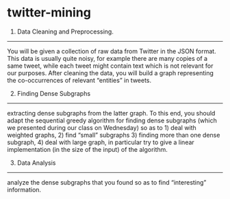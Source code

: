 # twitter-mining

1. Data Cleaning and Preprocessing.
---------------

You will be given a collection of raw data from Twitter
in the JSON format. This data is usually quite noisy, for example there are many copies of
a same tweet, while each tweet might contain text which is not relevant for our purposes.
After cleaning the data, you will build a graph representing the co-occurrences of relevant
“entities” in tweets.

2. Finding Dense Subgraphs
---------------

extracting dense subgraphs from the latter graph. To this end, you should adapt the
sequential greedy algorithm for finding dense subgraphs (which we presented during our
class on Wednesday) so as to 1) deal with weighted graphs, 2) find “small” subgraphs 3)
finding more than one dense subgraph, 4) deal with large graph, in particular try to give
a linear implementation (in the size of the input) of the algorithm.

3. Data Analysis
------------------

analyze the dense subgraphs that you found so as to find “interesting” information.
